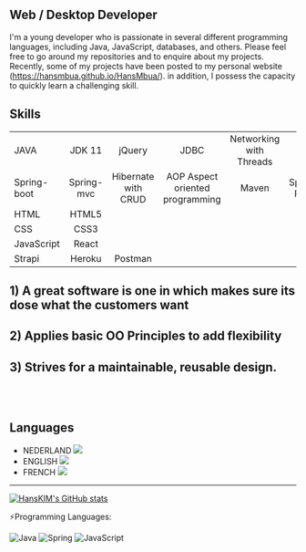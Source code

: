 ## Web / Desktop Developer  
I'm a young developer who is passionate in several different programming languages, including Java, JavaScript, databases, and others. Please feel free to go around my repositories and to enquire about my projects. Recently, some of my projects have been posted to my personal website (https://hansmbua.github.io/HansMbua/). in addition, I possess the capacity to quickly learn a challenging skill.
 
## Skills
|             |            |                     |                                 |                         |             |           |
|:------------|:----------:|:-------------------:|:-------------------------------:|:-----------------------:|:-----------:|----------:|
| JAVA        |   JDK 11   |       jQuery        |              JDBC               | Networking with Threads |
| Spring-boot | Spring-mvc | Hibernate with CRUD | AOP Aspect oriented programming |          Maven          | Spring-REST | Thymeleaf |
| HTML        |   HTML5    |                     |
| CSS         |    CSS3    |                     |
| JavaScript  |   React    |                     |
| Strapi      |   Heroku   |       Postman       |

## 1) A great software is one in which makes sure its dose what the customers want
## 2) Applies basic OO Principles to add flexibility
## 3) Strives for a maintainable, reusable design.


<br />
<br />

## Languages
 - NEDERLAND   ![](https://us-central1-progress-markdown.cloudfunctions.net/progress/30)
 - ENGLISH  ![](https://us-central1-progress-markdown.cloudfunctions.net/progress/90)
 - FRENCH  ![](https://us-central1-progress-markdown.cloudfunctions.net/progress/80)
 
---


 [![HansKIM's GitHub stats](https://github-readme-stats.vercel.app/api?username=HansMbua)](https://github.com/anuraghazra/github-readme-stats)


  :zap:Programming Languages:

![Java](https://img.shields.io/badge/java-%23ED8B00.svg?style=for-the-badge&logo=java&logoColor=white)
![Spring](https://img.shields.io/badge/spring-%236DB33F.svg?style=for-the-badge&logo=spring&logoColor=white)
![JavaScript](https://img.shields.io/badge/javascript-%23323330.svg?style=for-the-badge&logo=javascript&logoColor=%23F7DF1E)

